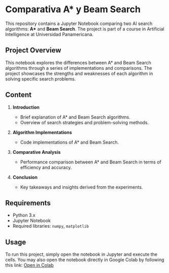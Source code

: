 # Comparativa A* y Beam Search

This repository contains a Jupyter Notebook comparing two AI search algorithms: **A\*** and **Beam Search**. The project is part of a course in Artificial Intelligence at Universidad Panamericana.

## Project Overview

This notebook explores the differences between A* and Beam Search algorithms through a series of implementations and comparisons. The project showcases the strengths and weaknesses of each algorithm in solving specific search problems.

## Content

1. **Introduction**
   - Brief explanation of A* and Beam Search algorithms.
   - Overview of search strategies and problem-solving methods.
  
2. **Algorithm Implementations**
   - Code implementations of A* and Beam Search.
  
3. **Comparative Analysis**
   - Performance comparison between A* and Beam Search in terms of efficiency and accuracy.
  
4. **Conclusion**
   - Key takeaways and insights derived from the experiments.

## Requirements

- Python 3.x
- Jupyter Notebook
- Required libraries: `numpy`, `matplotlib`

## Usage

To run this project, simply open the notebook in Jupyter and execute the cells. You may also open the notebook directly in Google Colab by following this link:
[Open in Colab](https://colab.research.google.com/github/CodingAlex12/proyecto_IA/blob/main/Comparativa_A*_Beam_Search.ipynb)
